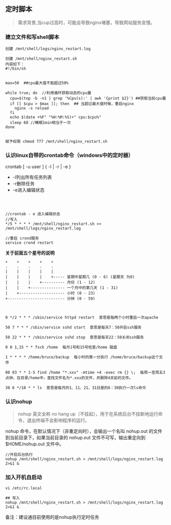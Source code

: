 ## 定时脚本

> 需求背景,当cup过高时，可能会导致nginx堵塞，导致网站服务变慢。

### 建立文件和写shell脚本

```
创建 /mnt/shell/logs/nginx_restart.log

创建 /mnt/shell/nginx_restart.sh
内容如下：
#!/bin/sh


max=50  ##cpu最大值不能超过50%

while true; do  //利用循环获取动态的cpu量
  cpu=$(top -b -n1 | grep '%Cpu(s):' | awk '{print $2}') ##获取当前cpu量
  if [[ $cpu > $max ]]; then  ## 当超过最大值时候，重启nginx
    nginx -s reload
  fi
  echo $(date +%F" "%H:%M:%S)+" cpu:$cpu%"
  sleep 60 //睡眠1min相当于一次
done


赋予权限 chmod 777 /mnt/shell/nginx_restart.sh
```
### 认识linux自带的crontab命令（windows中的定时器）
crontab [ -u user ] { -l | -r | -e }

- -l列出所有任务列表
- -r删除任务
- -e进入编辑状态

```



//crontab - e 进入编辑状态 
//写入
*/5 * * * * /mnt/shell/nginx_restart.sh >> /mnt/shell/logs/nginx_restart.log

//重启 crond服务
service crond restart
```



**关于前面五个星号的说明**
```
*    *    *    *    *
-    -    -    -    -
|    |    |    |    |
|    |    |    |    +----- 星期中星期几 (0 - 6) (星期天 为0)
|    |    |    +---------- 月份 (1 - 12) 
|    |    +--------------- 一个月中的第几天 (1 - 31)
|    +-------------------- 小时 (0 - 23)
+------------------------- 分钟 (0 - 59)



0 */2 * * * /sbin/service httpd restart  意思是每两个小时重启一次apache 

50 7 * * * /sbin/service sshd start  意思是每天7：50开启ssh服务 

50 22 * * * /sbin/service sshd stop  意思是每天22：50关闭ssh服务 

0 0 1,15 * * fsck /home  每月1号和15号检查/home 磁盘 

1 * * * * /home/bruce/backup  每小时的第一分执行 /home/bruce/backup这个文件 

00 03 * * 1-5 find /home "*.xxx" -mtime +4 -exec rm {} \;  每周一至周五3点钟，在目录/home中，查找文件名为*.xxx的文件，并删除4天前的文件。

30 6 */10 * * ls  意思是每月的1、11、21、31日是的6：30执行一次ls命令

```

### 认识nohup

>nohup 英文全称 no hang up（不挂起），用于在系统后台不挂断地运行命令，退出终端不会影响程序的运行。

nohup 命令，在默认情况下（非重定向时），会输出一个名叫 nohup.out 的文件到当前目录下，如果当前目录的 nohup.out 文件不可写，输出重定向到 $HOME/nohup.out 文件中。

```
//开启后台执行
nohup /mnt/shell/nginx_restart.sh > /mnt/shell/logs/nginx_restart.log 2>&1 &
```

### 加入开机自启动
```
vi /etc/rc.local

## 写入
nohup /mnt/shell/nginx_restart.sh > /mnt/shell/logs/nginx_restart.log 2>&1 &
```
备注：建设通目前使用的是nohup执行定时任务